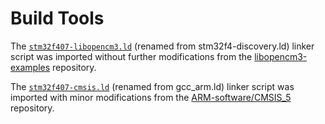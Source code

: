 # Build Tools

The [`stm32f407-libopencm3.ld`](https://github.com/libopencm3/libopencm3-examples/blob/4ddb9db8b911391ccf333f7db3459c03e8b85356/examples/stm32/f4/stm32f4-discovery/stm32f4-discovery.ld) (renamed from stm32f4-discovery.ld) linker script was imported without further modifications from the [libopencm3-examples](https://github.com/libopencm3/libopencm3-examples) repository.

The [`stm32f407-cmsis.ld`](https://github.com/ARM-software/CMSIS_5/blob/ca1b514243d8e69f1a8190e59de4b0c4ea6bdcaa/Device/_Template_Vendor/Vendor/Device/Source/GCC/gcc_arm.ld) (renamed from gcc_arm.ld) linker script was imported with minor modifications from the [ARM-software/CMSIS_5](https://github.com/ARM-software/CMSIS_5) repository.

